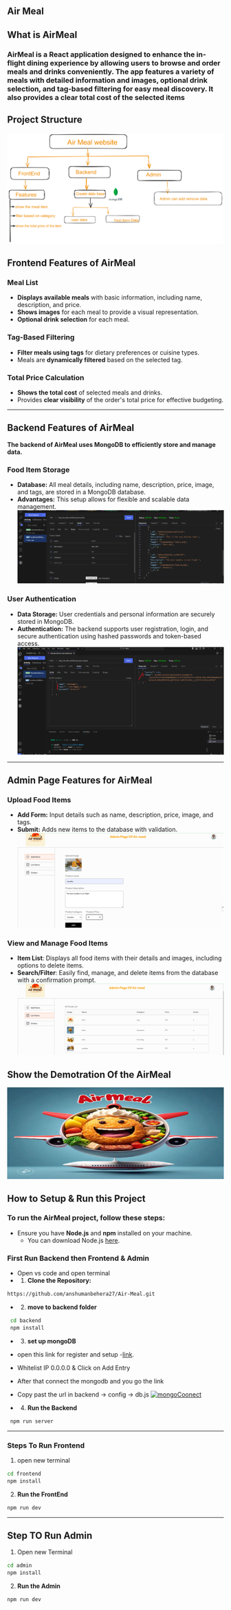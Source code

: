 ## Air Meal 

## What is AirMeal
### AirMeal is a React application designed to enhance the in-flight dining experience by allowing users to browse and order meals and drinks conveniently. The app features a variety of meals with detailed information and images, optional drink selection, and tag-based filtering for easy meal discovery. It also provides a clear total cost of the selected items

## Project Structure
![AirMealStr](images/AirmealStr.png)
## Frontend Features of AirMeal
### Meal List
- **Displays available meals** with basic information, including name, description, and price.
- **Shows images** for each meal to provide a visual representation.
- **Optional drink selection** for each meal.

### Tag-Based Filtering
- **Filter meals using tags** for dietary preferences or cuisine types.
- Meals are **dynamically filtered** based on the selected tag.

### Total Price Calculation
- **Shows the total cost** of selected meals and drinks.
- Provides **clear visibility** of the order's total price for effective budgeting.
---
## Backend Features of AirMeal

**The backend of AirMeal uses MongoDB to efficiently store and manage data.**
### Food Item Storage
- **Database:** All meal details, including name, description, price, image, and tags, are stored in a MongoDB database.
- **Advantages:** This setup allows for flexible and scalable data management.
  ![foodItemStorage](images/backend1.png)

### User Authentication
- **Data Storage:** User credentials and personal information are securely stored in MongoDB.
- **Authentication:** The backend supports user registration, login, and secure authentication using hashed passwords and token-based access.
   ![UserAuthentication](images/backend2.png)

---
## Admin Page Features for AirMeal

### Upload Food Items
- **Add Form:** Input details such as name, description, price, image, and tags.
- **Submit:** Adds new items to the database with validation.
 ![uploadFoodItem](images/admin1.png)
### View and Manage Food Items
- **Item List**: Displays all food items with their details and images, including options to delete items.
- **Search/Filter**: Easily find, manage, and delete items from the database with a confirmation prompt.
   ![ViewList](images/admin2.png)
## Show the Demotration Of the AirMeal

[![youtubvideo](frontend/public/header-image.png)](https://www.youtube.com/watch?v=Uch8Vv_gReo)



## How to Setup & Run this Project

### To run the AirMeal project, follow these steps:

- Ensure you have **Node.js** and **npm** installed on your machine.
    - You can download Node.js [here](https://nodejs.org/).


###  First Run Backend then Frontend & Admin
- Open vs code  and open terminal 
- 1. **Clone the Repository:**
```bash
https://github.com/anshumanbehera27/Air-Meal.git
```
- 2. **move to backend folder**
```bash
 cd backend
 npm install
```
- 3. **set up mongoDB**
- open this link for register and setup -[link](https://nodejs.org/).
-  Whitelist IP 0.0.0.0 & Click on Add Entry 
-  After that connect the mongodb and you go the link 
-  Copy past the url in backend -> config -> db.js
[![mongoCoonect]()](images\mongoConnect.png)

- 4. **Run the Backend** 
```bash
 npm run server
```
---
### Steps To Run Frontend
1. open  new terminal 
```bash
cd frontend
npm install
```
2. **Run the FrontEnd** 
```bash
npm run dev 
```
--- 

## Step TO Run Admin 
1. Open new Terminal 
```bash
cd admin
npm install
```
2. **Run the Admin**
```bash
npm run dev 
```

